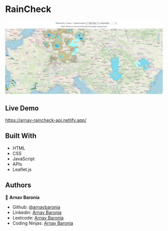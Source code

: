 # RainCheck

![screenshot](./new.png)

## Live Demo
https://arnav-raincheck-api.netlify.app/
## Built With

- HTML
- CSS
- JavaScript
- APIs
- Leaflet.js

## Authors

👤 **Arnav Baronia**

- Github: [@arnavbaronia](https://github.com/arnavbaronia)
- Linkedin: [Arnav Baronia](https://www.linkedin.com/in/arnav-baronia-379b57234/)
- Leetcode: [Arnav Baronia](https://leetcode.com/arnavbaronia/)
- Coding Ninjas: [Arnav Baronia](https://www.codingninjas.com/studio/profile/546b396b-10e4-4782-9151-b6e5107bed2b)


